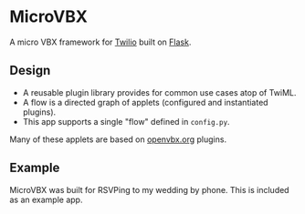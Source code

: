 # MicroVBX

A micro VBX framework for [Twilio](http://twilio.com) built on [Flask](http://flask.pocoo.org/).

## Design

* A reusable plugin library provides for common use cases atop of TwiML.
* A flow is a directed graph of applets (configured and instantiated plugins).
* This app supports a single "flow" defined in `config.py`.

Many of these applets are based on [openvbx.org](http://openvbx.org) plugins.

## Example

MicroVBX was built for RSVPing to my wedding by phone. This is included as an example app.
